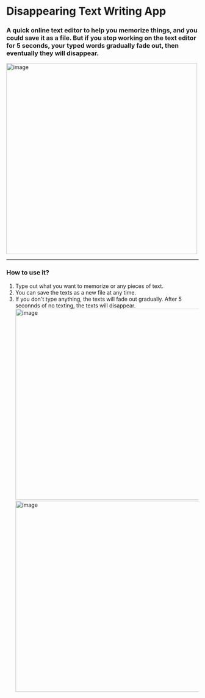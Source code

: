 <h1>Disappearing Text Writing App</h1>
<h3>A quick online text editor to help you memorize things, and you could save it as a file. But if you stop working on the text editor for 5 seconds, your typed words gradually fade out, then eventually they will disappear.</h3>
<img width="500" alt="image" src="https://github.com/user-attachments/assets/51a9e238-55b1-41c9-a985-38f4ba4b9bc1">


<hr />

<h3>How to use it?</h3>
<ol>
  <li>Type out what you want to memorize or any pieces of text.</li>
  <li>You can save the texts as a new file at any time.</li>
  <li>If you don't type anything, the texts will fade out gradually. After 5 seconnds of no texting, the texts will disappear.
    <img width="500" alt="image" src="https://github.com/user-attachments/assets/189b779f-84f8-4dd9-b43d-c65b33aa141d">
    <img width="500" alt="image" src="https://github.com/user-attachments/assets/8ea40e52-19cb-427c-81df-1034342c6de7">
  </li>
</ol>

